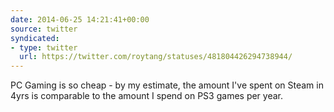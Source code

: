 ```yaml
---
date: 2014-06-25 14:21:41+00:00
source: twitter
syndicated:
- type: twitter
  url: https://twitter.com/roytang/statuses/481804426294738944/
---
```


PC Gaming is so cheap - by my estimate, the amount I've spent on Steam in 4yrs is comparable to the amount I spend on PS3 games per year.